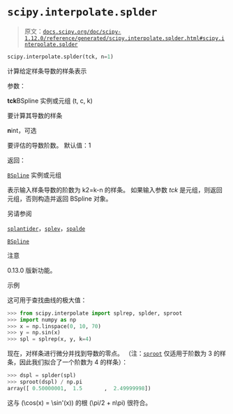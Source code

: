 # `scipy.interpolate.splder`

> 原文：[`docs.scipy.org/doc/scipy-1.12.0/reference/generated/scipy.interpolate.splder.html#scipy.interpolate.splder`](https://docs.scipy.org/doc/scipy-1.12.0/reference/generated/scipy.interpolate.splder.html#scipy.interpolate.splder)

```py
scipy.interpolate.splder(tck, n=1)
```

计算给定样条导数的样条表示

参数：

**tck**BSpline 实例或元组 (t, c, k)

要计算其导数的样条

**n**int，可选

要评估的导数阶数。 默认值：1

返回：

[`BSpline`](https://docs.scipy.org/doc/scipy-1.12.0/reference/generated/scipy.interpolate.BSpline.html#scipy.interpolate.BSpline "scipy.interpolate.BSpline") 实例或元组

表示输入样条导数的阶数为 k2=k-n 的样条。 如果输入参数 *tck* 是元组，则返回元组，否则构造并返回 BSpline 对象。

另请参阅

[`splantider`](https://docs.scipy.org/doc/scipy-1.12.0/reference/generated/scipy.interpolate.splantider.html#scipy.interpolate.splantider "scipy.interpolate.splantider")，[`splev`](https://docs.scipy.org/doc/scipy-1.12.0/reference/generated/scipy.interpolate.splev.html#scipy.interpolate.splev "scipy.interpolate.splev")，[`spalde`](https://docs.scipy.org/doc/scipy-1.12.0/reference/generated/scipy.interpolate.spalde.html#scipy.interpolate.spalde "scipy.interpolate.spalde")

[`BSpline`](https://docs.scipy.org/doc/scipy-1.12.0/reference/generated/scipy.interpolate.BSpline.html#scipy.interpolate.BSpline "scipy.interpolate.BSpline")

注意

0.13.0 版新功能。

示例

这可用于查找曲线的极大值：

```py
>>> from scipy.interpolate import splrep, splder, sproot
>>> import numpy as np
>>> x = np.linspace(0, 10, 70)
>>> y = np.sin(x)
>>> spl = splrep(x, y, k=4) 
```

现在，对样条进行微分并找到导数的零点。 （注：[`sproot`](https://docs.scipy.org/doc/scipy-1.12.0/reference/generated/scipy.interpolate.sproot.html#scipy.interpolate.sproot "scipy.interpolate.sproot") 仅适用于阶数为 3 的样条，因此我们拟合了一个阶数为 4 的样条）：

```py
>>> dspl = splder(spl)
>>> sproot(dspl) / np.pi
array([ 0.50000001,  1.5       ,  2.49999998]) 
```

这与 \(\cos(x) = \sin'(x)\) 的根 \(\pi/2 + n\pi\) 很符合。
